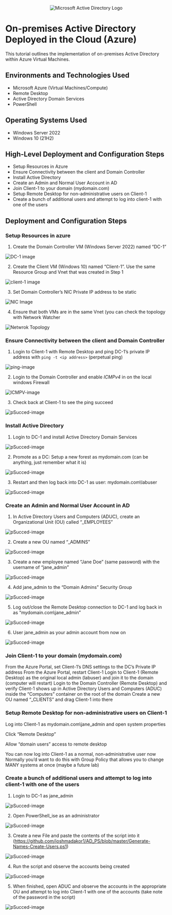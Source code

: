<p align="center">
<img src="https://i.imgur.com/pU5A58S.png" alt="Microsoft Active Directory Logo"/>
</p>

<h1>On-premises Active Directory Deployed in the Cloud (Azure)</h1>
This tutorial outlines the implementation of on-premises Active Directory within Azure Virtual Machines.<br />


<h2>Environments and Technologies Used</h2>

- Microsoft Azure (Virtual Machines/Compute)
- Remote Desktop
- Active Directory Domain Services
- PowerShell

<h2>Operating Systems Used </h2>

- Windows Server 2022
- Windows 10 (21H2)

<h2>High-Level Deployment and Configuration Steps</h2>

- Setup Resources in Azure
- Ensure Connectivity between the client and Domain Controller
- Install Active Directory
- Create an Admin and Normal User Account in AD
- Join Client-1 to your domain (mydomain.com)
- Setup Remote Desktop for non-administrative users on Client-1
- Create a bunch of additional users and attempt to log into client-1 with one of the users

<h2>Deployment and Configuration Steps</h2>

### Setup Resources in azure

1. Create the Domain Controller VM (Windows Server 2022) named “DC-1”

![DC-1 image](assets/DC-1.png)

2. Create the Client VM (Windows 10) named “Client-1”. Use the same Resource Group and Vnet that was created in Step 1

![client-1 image](assets/Client-1.png)

3. Set Domain Controller’s NIC Private IP address to be static

![NIC Image](assets/NIC.png)

4. Ensure that both VMs are in the same Vnet (you can check the topology with Network Watcher

![Netwrok Topology](assets/Network.png)

### Ensure Connectivity between the client and Domain Controller

1. Login to Client-1 with Remote Desktop and ping DC-1’s private IP address with ``` ping -t <ip address> ``` (perpetual ping)

![ping-image](assets/Network.png)

2. Login to the Domain Controller and enable *ICMPv4* in on the local windows Firewall

![ICMPV-image](assets/icmp.png)

3. Check back at Client-1 to see the ping succeed

![pSucced-image](assets/succeed.png)

### Install Active Directory

1. Login to DC-1 and install Active Directory Domain Services

![pSucced-image](assets/succeed.png)

2. Promote as a DC: Setup a new forest as mydomain.com (can be anything, just remember what it is)

![pSucced-image](assets/succeed.png)

3. Restart and then log back into DC-1 as user: mydomain.com\labuser

![pSucced-image](assets/succeed.png)

### Create an Admin and Normal User Account in AD

1. In Active Directory Users and Computers (ADUC), create an Organizational Unit (OU) called “_EMPLOYEES”

![pSucced-image](assets/succeed.png)

2. Create a new OU named “_ADMINS”

![pSucced-image](assets/succeed.png)

3. Create a new employee named “Jane Doe” (same password) with the username of “jane_admin”

![pSucced-image](assets/succeed.png)

4. Add jane_admin to the “Domain Admins” Security Group

![pSucced-image](assets/succeed.png)

5. Log out/close the Remote Desktop connection to DC-1 and log back in as “mydomain.com\jane_admin”

![pSucced-image](assets/succeed.png)

6. User jane_admin as your admin account from now on

![pSucced-image](assets/succeed.png)


### Join Client-1 to your domain (mydomain.com)

From the Azure Portal, set Client-1’s DNS settings to the DC’s Private IP address
From the Azure Portal, restart Client-1
Login to Client-1 (Remote Desktop) as the original local admin (labuser) and join it to the domain (computer will restart)
Login to the Domain Controller (Remote Desktop) and verify Client-1 shows up in Active Directory Users and Computers (ADUC) inside the “Computers” container on the root of the domain
Create a new OU named “_CLIENTS” and drag Client-1 into there


### Setup Remote Desktop for non-administrative users on Client-1

Log into Client-1 as mydomain.com\jane_admin and open system properties

Click “Remote Desktop”

Allow “domain users” access to remote desktop

You can now log into Client-1 as a normal, non-administrative user now
Normally you’d want to do this with Group Policy that allows you to change MANY systems at once (maybe a future lab)

### Create a bunch of additional users and attempt to log into client-1 with one of the users

1. Login to DC-1 as jane_admin

![pSucced-image](assets/succeed.png)

2. Open PowerShell_ise as an administrator 

![pSucced-image](assets/succeed.png)

3. Create a new File and paste the contents of the script into it (https://github.com/joshmadakor1/AD_PS/blob/master/Generate-Names-Create-Users.ps1)

![pSucced-image](assets/succeed.png)

4. Run the script and observe the accounts being created

![pSucced-image](assets/succeed.png)

5. When finished, open ADUC and observe the accounts in the appropriate OU and attempt to log into Client-1 with one of the accounts (take note of the password in the script)

![pSucced-image](assets/succeed.png)






